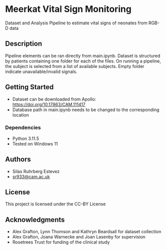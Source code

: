 # Meerkat Vital Sign Monitoring

Dataset and Analysis Pipeline to estimate vital signs of neonates from RGB-D data

## Description

Pipeline elements can be ran directly from main.ipynb.
Dataset is structured by patients containing one folder for each of the files.
On running a pipeline, the subject is selected from a list of available subjects.
Empty folder indicate unavailable/invalid signals.

## Getting Started

* Dataset can be downloaded from Apollo: https://doi.org/10.17863/CAM.111417
* Database path in main.ipynb needs to be changed to the corresponding location

### Dependencies

* Python 3.11.5
* Tested on Windows 11




## Authors

* Silas Ruhrberg Estevez
* sr933@cam.ac.uk


## License

This project is licensed under the CC-BY License

## Acknowledgments
* Alex Grafton, Lynn Thomson and Kathryn Beardsall for dataset collection
* Alex Grafton, Joana Warnecke and Joan Lasenby for supervision
* Rosetrees Trust for funding of the clinical study




